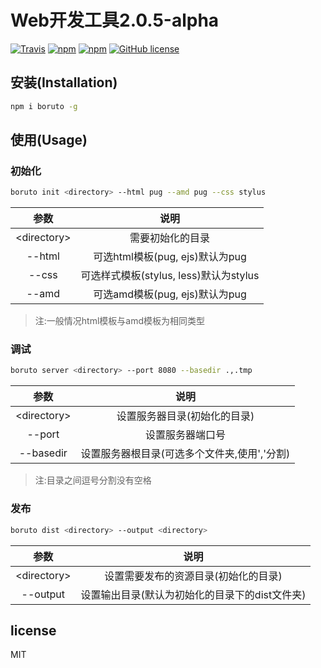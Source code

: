 # Web开发工具2.0.5-alpha

[![Travis](https://img.shields.io/travis/cntanglijun/boruto-cli.svg?maxAge=2592000?style=flat-square)](https://travis-ci.org/cntanglijun/boruto-cli)
[![npm](https://img.shields.io/npm/v/boruto.svg?maxAge=2592000?style=flat-square)](https://www.npmjs.com/package/boruto)
[![npm](https://img.shields.io/npm/dm/boruto.svg?maxAge=2592000?style=flat-square)](https://www.npmjs.com/package/boruto)
[![GitHub license](https://img.shields.io/badge/license-MIT-blue.svg?style=flat-square)](https://raw.githubusercontent.com/cntanglijun/boruto-cli/master/LICENSE)

## 安装(Installation)

``` bash
npm i boruto -g
```

## 使用(Usage)

### 初始化
``` bash
boruto init <directory> --html pug --amd pug --css stylus
```

|参数             |说明            |
|:---------------:|:--------------:|
|&lt;directory&gt;|需要初始化的目录  |
|--html           |可选html模板(pug, ejs)默认为pug|
|--css            |可选样式模板(stylus, less)默认为stylus|
|--amd            |可选amd模板(pug, ejs)默认为pug|


> 注:一般情况html模板与amd模板为相同类型

### 调试
```bash
boruto server <directory> --port 8080 --basedir .,.tmp
```

|参数             |说明            |
|:---------------:|:--------------:|
|&lt;directory&gt;|设置服务器目录(初始化的目录)|
|--port           |设置服务器端口号|
|--basedir            |设置服务器根目录(可选多个文件夹,使用','分割)|

> 注:目录之间逗号分割没有空格

### 发布

```bash
boruto dist <directory> --output <directory>
```

|参数             |说明            |
|:---------------:|:--------------:|
|&lt;directory&gt;|设置需要发布的资源目录(初始化的目录)|
|--output          |设置输出目录(默认为初始化的目录下的dist文件夹)|

## license

MIT

